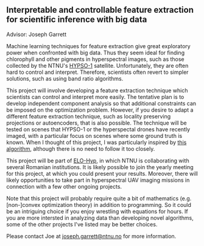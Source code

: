 Interpretable and controllable feature extraction for scientific inference with big data
--
Advisor: Joseph Garrett

Machine learning techniques for feature extraction give great exploratory power when confronted with big data. Thus they seem ideal for finding chlorophyll and other pigments in hyperspectral images, such as those collected by the NTNU's  [HYPSO-1](https://www.ntnu.edu/web/smallsat/ntnu-smallsat-lab) satellite. Unfortunately, they are often hard to control and interpret. Therefore, scientists often revert to simpler solutions, such as using band ratio algorithms. 

This project will involve developing a feature extraction technique which scientists can control and interpret more easily. The tentative plan is to develop independent component analysis so that additional constraints can be imposed on the optimization problem. However, if you desire to adapt a different feature extraction technique, such as locality preserving projections or autoencoders, that is also possible. The technique will be tested on scenes that HYPSO-1 or the hyperspectal drones have recently imaged, with a particular focus on scenes where some ground truth is known. When I thought of this project, I was particularly inspired by [this algorithm](https://arxiv.org/pdf/1902.09699.pdf), although there is no need to follow it too closely. 

This project will be part of [ELO-Hyp](https://elohyp.wordpress.com/project/), in which NTNU is collaborating with several Romanian institutions. It is likely possible to join the yearly meeting for this project, at which you could present your results. Moreover, there will likely opportunities to take part in hyperspectral UAV imaging missions in connection with a few other ongoing projects. 

Note that this project will probably require quite a bit of mathematics (e.g. \[non-\]convex optimization theory) in addition to programming. So it could be an intriguing choice if you enjoy wrestling with equations for hours. If you are more intersted in analyzing data than developing novel algorithms, some of the other projects I've listed may be better choices. 

Please contact Joe at joseph.garrett@ntnu.no for more information. 
